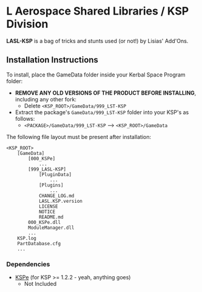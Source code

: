# L Aerospace Shared Libraries / KSP Division

**LASL-KSP** is a bag of tricks and stunts used (or not!) by Lisias' Add'Ons.

## Installation Instructions

To install, place the GameData folder inside your Kerbal Space Program folder:

* **REMOVE ANY OLD VERSIONS OF THE PRODUCT BEFORE INSTALLING**, including any other fork:
	+ Delete `<KSP_ROOT>/GameData/999_LST-KSP`
* Extract the package's `GameData/999_LST-KSP` folder into your KSP's as follows:
	+ `<PACKAGE>/GameData/999_LST-KSP` --> `<KSP_ROOT>/GameData`

The following file layout must be present after installation:

```
<KSP_ROOT>
	[GameData]
		[000_KSPe]
			...
		[999_LASL-KSP]
			[PluginData]
				...
			[Plugins]
				...
			CHANGE_LOG.md
			LASL.KSP.version
			LICENSE
			NOTICE
			README.md
		000_KSPe.dll
		ModuleManager.dll
		...
	KSP.log
	PartDatabase.cfg
	...
```

### Dependencies

* [KSPe](https://github.com/net-lisias-ksp/KSPAPIExtensions/releases/) (for KSP >= 1.2.2 - yeah, anything goes)
	+ Not Included
